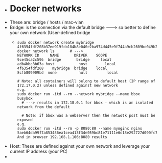 - # Docker networks
- These are: bridge / hosts  / mac-vlan
- Bridge: is the connection via the default bridge ---> so better to define your own network (User-defined bridge
	- ```
	  sudo docker network create mybridge
	  4f6354fdf208b37ee919fcb184b8e040e2ba974d445e9f744a9cb2609bc049b2
	  docker network ls       # --->
	  NETWORK ID     NAME       DRIVER    SCOPE
	  9ce45ca2c596  bridge       bridge     local
	  adb4bbc8b63a host           host        local
	  4f6354fdf208    mybridge  bridge    local
	  8cfb809909bd  none          null         local
	  
	  # Note: all containers will belong to default host (IP range of 172.17.0.2) unless defined against new network
	  e.g. 
	  sudo docker run -itd --rm --network mybridge --name bbox busybox
	  	# ---> results in 172.18.0.1 for bbox - which is an isolated network from the default
	      
	  	# Note: if bbox was a webserver then the netwotk post must be exposed
	  e.g.
	  sudo docker run -itd --rm -p 8080:80 --name mynginx nginx
	  5aeb64da99f7a853436ea1cea413f34e059bc81e71111e6c18e292727d090fc7
	  And in browser 192.168.1.106:8080 results 
	  ```
- Host: These are defined against your own network and leverage your current IP address (your PC)
-